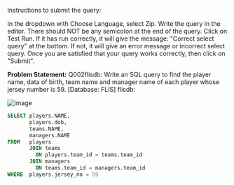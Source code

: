 Instructions to submit the query:

In the dropdown with Choose Language, select Zip.
Write the query in the editor. There should NOT be any semicolon at the end of the query. 
Click on Test Run.
If it has run correctly, it will give the message: "Correct select query" at the bottom.
If not, it will give an error message or incorrect select query.
Once you are satisfied that your query works correctly, then click on "Submit".

**Problem Statement:**
Q002flisdb: Write an SQL query to find the player name, data of birth, team name and manager name of each player whose jersey number is 59. [Database: FLIS] flisdb:

![image](https://github.com/nelsondsouza/iitm-dbms/assets/19646977/81193450-05a9-47aa-9298-e32054f65b7e)

```sql
SELECT players.NAME,
       players.dob,
       teams.NAME,
       managers.NAME
FROM   players
       JOIN teams
         ON players.team_id = teams.team_id
       JOIN managers
         ON teams.team_id = managers.team_id
WHERE  players.jersey_no = 59 
```
